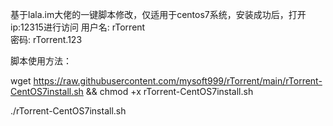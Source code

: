 基于lala.im大佬的一键脚本修改，仅适用于centos7系统，安装成功后，打开ip:12315进行访问
用户名: rTorrent                         
密码: rTorrent.123  

脚本使用方法：

wget https://raw.githubusercontent.com/mysoft999/rTorrent/main/rTorrent-CentOS7install.sh && chmod +x rTorrent-CentOS7install.sh

./rTorrent-CentOS7install.sh
